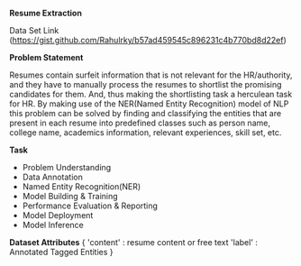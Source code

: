 **Resume Extraction**

Data Set Link (https://gist.github.com/Rahulrky/b57ad459545c896231c4b770bd8d22ef)

**Problem Statement**

Resumes contain surfeit information that is not relevant for the HR/authority, and they have to manually process the resumes to shortlist the promising candidates for them. And, thus making the shortlisting task a herculean task for HR. By making use of the NER(Named Entity Recognition) model of NLP this problem can be solved by finding and classifying the entities that are present in each resume into predefined classes such as person name, college name, academics information, relevant experiences, skill set, etc.

**Task**
* Problem Understanding
* Data Annotation
* Named Entity Recognition(NER)
* Model Building & Training
* Performance Evaluation & Reporting
* Model Deployment
* Model Inference
 
**Dataset Attributes**
{
'content' : resume content or free text
'label' : Annotated Tagged Entities
}
